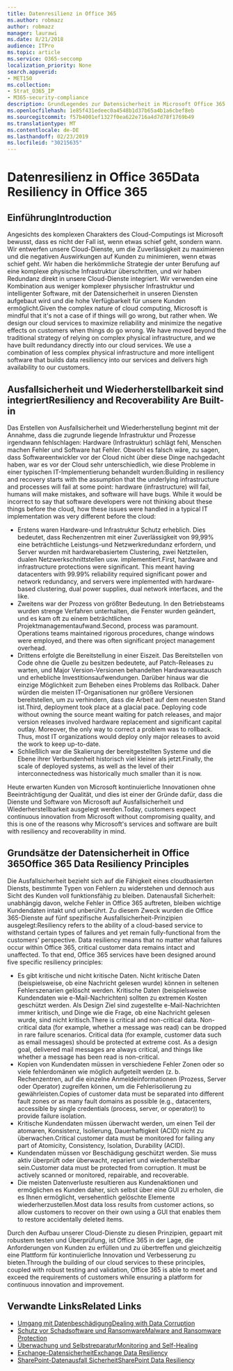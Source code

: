 ```yaml
---
title: Datenresilienz in Office 365
ms.author: robmazz
author: robmazz
manager: laurawi
ms.date: 8/21/2018
audience: ITPro
ms.topic: article
ms.service: O365-seccomp
localization_priority: None
search.appverid:
- MET150
ms.collection:
- Strat_O365_IP
- M365-security-compliance
description: GrundLegendes zur Datensicherheit in Microsoft Office 365.
ms.openlocfilehash: 1e85f431edeec0a4548b1d37b65a4b1a6cbef8eb
ms.sourcegitcommit: f57b4001ef1327f0ea622e716a4d7d78f1769b49
ms.translationtype: MT
ms.contentlocale: de-DE
ms.lasthandoff: 02/23/2019
ms.locfileid: "30215635"
---
```

# <a name="data-resiliency-in-office-365"></a><span data-ttu-id="cbfe4-103">Datenresilienz in Office 365</span><span class="sxs-lookup"><span data-stu-id="cbfe4-103">Data Resiliency in Office 365</span></span>

## <a name="introduction"></a><span data-ttu-id="cbfe4-104">Einführung</span><span class="sxs-lookup"><span data-stu-id="cbfe4-104">Introduction</span></span>
<span data-ttu-id="cbfe4-p101">Angesichts des komplexen Charakters des Cloud-Computings ist Microsoft bewusst, dass es nicht der Fall ist, wenn etwas schief geht, sondern wann. Wir entwerfen unsere Cloud-Dienste, um die Zuverlässigkeit zu maximieren und die negativen Auswirkungen auf Kunden zu minimieren, wenn etwas schief geht. Wir haben die herkömmliche Strategie der unter Berufung auf eine komplexe physische Infrastruktur überschritten, und wir haben Redundanz direkt in unsere Cloud-Dienste integriert. Wir verwenden eine Kombination aus weniger komplexer physischer Infrastruktur und intelligenter Software, mit der Datensicherheit in unseren Diensten aufgebaut wird und die hohe Verfügbarkeit für unsere Kunden ermöglicht.</span><span class="sxs-lookup"><span data-stu-id="cbfe4-p101">Given the complex nature of cloud computing, Microsoft is mindful that it's not a case of if things will go wrong, but rather when. We design our cloud services to maximize reliability and minimize the negative effects on customers when things do go wrong. We have moved beyond the traditional strategy of relying on complex physical infrastructure, and we have built redundancy directly into our cloud services. We use a combination of less complex physical infrastructure and more intelligent software that builds data resiliency into our services and delivers high availability to our customers.</span></span> 

## <a name="resiliency-and-recoverability-are-built-in"></a><span data-ttu-id="cbfe4-109">Ausfallsicherheit und Wiederherstellbarkeit sind integriert</span><span class="sxs-lookup"><span data-stu-id="cbfe4-109">Resiliency and Recoverability Are Built-in</span></span> 
<span data-ttu-id="cbfe4-p102">Das Erstellen von Ausfallsicherheit und Wiederherstellung beginnt mit der Annahme, dass die zugrunde liegende Infrastruktur und Prozesse irgendwann fehlschlagen: Hardware (Infrastruktur) schlägt fehl, Menschen machen Fehler und Software hat Fehler. Obwohl es falsch wäre, zu sagen, dass Softwareentwickler vor der Cloud nicht über diese Dinge nachgedacht haben, war es vor der Cloud sehr unterschiedlich, wie diese Probleme in einer typischen IT-Implementierung behandelt wurden:</span><span class="sxs-lookup"><span data-stu-id="cbfe4-p102">Building in resiliency and recovery starts with the assumption that the underlying infrastructure and processes will fail at some point: hardware (infrastructure) will fail, humans will make mistakes, and software will have bugs. While it would be incorrect to say that software developers were not thinking about these things before the cloud, how these issues were handled in a typical IT implementation was very different before the cloud:</span></span> 
- <span data-ttu-id="cbfe4-p103">Erstens waren Hardware-und Infrastruktur Schutz erheblich. Dies bedeutet, dass Rechenzentren mit einer Zuverlässigkeit von 99,99% eine beträchtliche Leistungs-und Netzwerkredundanz erfordern, und Server wurden mit hardwarebasiertem Clustering, zwei Netzteilen, dualen Netzwerkschnittstellen usw. implementiert.</span><span class="sxs-lookup"><span data-stu-id="cbfe4-p103">First, hardware and infrastructure protections were significant. This meant having datacenters with 99.99% reliability required significant power and network redundancy, and servers were implemented with hardware-based clustering, dual power supplies, dual network interfaces, and the like.</span></span> 
- <span data-ttu-id="cbfe4-p104">Zweitens war der Prozess von größter Bedeutung. In den Betriebsteams wurden strenge Verfahren unterhalten, die Fenster wurden geändert, und es kam oft zu einem beträchtlichen Projektmanagementaufwand.</span><span class="sxs-lookup"><span data-stu-id="cbfe4-p104">Second, process was paramount. Operations teams maintained rigorous procedures, change windows were employed, and there was often significant project management overhead.</span></span> 
- <span data-ttu-id="cbfe4-p105">Drittens erfolgte die Bereitstellung in einer Eiszeit. Das Bereitstellen von Code ohne die Quelle zu besitzen bedeutete, auf Patch-Releases zu warten, und Major Version-Versionen behandelten Hardwareaustausch und erhebliche Investitionsaufwendungen. Darüber hinaus war die einzige Möglichkeit zum Beheben eines Problems das Rollback. Daher würden die meisten IT-Organisationen nur größere Versionen bereitstellen, um zu verhindern, dass die Arbeit auf dem neuesten Stand ist.</span><span class="sxs-lookup"><span data-stu-id="cbfe4-p105">Third, deployment took place at a glacial pace. Deploying code without owning the source meant waiting for patch releases, and major version releases involved hardware replacement and significant capital outlay. Moreover, the only way to correct a problem was to rollback. Thus, most IT organizations would deploy only major releases to avoid the work to keep up-to-date.</span></span> 
- <span data-ttu-id="cbfe4-120">Schließlich war die Skalierung der bereitgestellten Systeme und die Ebene ihrer Verbundenheit historisch viel kleiner als jetzt.</span><span class="sxs-lookup"><span data-stu-id="cbfe4-120">Finally, the scale of deployed systems, as well as the level of their interconnectedness was historically much smaller than it is now.</span></span> 

<span data-ttu-id="cbfe4-121">Heute erwarten Kunden von Microsoft kontinuierliche Innovationen ohne Beeinträchtigung der Qualität, und dies ist einer der Gründe dafür, dass die Dienste und Software von Microsoft auf Ausfallsicherheit und Wiederherstellbarkeit ausgelegt werden.</span><span class="sxs-lookup"><span data-stu-id="cbfe4-121">Today, customers expect continuous innovation from Microsoft without compromising quality, and this is one of the reasons why Microsoft's services and software are built with resiliency and recoverability in mind.</span></span> 

## <a name="office-365-data-resiliency-principles"></a><span data-ttu-id="cbfe4-122">Grundsätze der Datensicherheit in Office 365</span><span class="sxs-lookup"><span data-stu-id="cbfe4-122">Office 365 Data Resiliency Principles</span></span> 
<span data-ttu-id="cbfe4-p106">Die Ausfallsicherheit bezieht sich auf die Fähigkeit eines cloudbasierten Diensts, bestimmte Typen von Fehlern zu widerstehen und dennoch aus Sicht des Kunden voll funktionsfähig zu bleiben. Datenausfall Sicherheit: unabhängig davon, welche Fehler in Office 365 auftreten, bleiben wichtige Kundendaten intakt und unberührt. Zu diesem Zweck wurden die Office 365-Dienste auf fünf spezifische Ausfallsicherheit-Prinzipien ausgelegt:</span><span class="sxs-lookup"><span data-stu-id="cbfe4-p106">Resiliency refers to the ability of a cloud-based service to withstand certain types of failures and yet remain fully-functional from the customers' perspective. Data resiliency means that no matter what failures occur within Office 365, critical customer data remains intact and unaffected. To that end, Office 365 services have been designed around five specific resiliency principles:</span></span> 
- <span data-ttu-id="cbfe4-p107">Es gibt kritische und nicht kritische Daten. Nicht kritische Daten (beispielsweise, ob eine Nachricht gelesen wurde) können in seltenen Fehlerszenarien gelöscht werden. Kritische Daten (beispielsweise Kundendaten wie e-Mail-Nachrichten) sollten zu extremen Kosten geschützt werden. Als Design Ziel sind zugestellte e-Mail-Nachrichten immer kritisch, und Dinge wie die Frage, ob eine Nachricht gelesen wurde, sind nicht kritisch.</span><span class="sxs-lookup"><span data-stu-id="cbfe4-p107">There is critical and non-critical data. Non-critical data (for example, whether a message was read) can be dropped in rare failure scenarios. Critical data (for example, customer data such as email messages) should be protected at extreme cost. As a design goal, delivered mail messages are always critical, and things like whether a message has been read is non-critical.</span></span> 
- <span data-ttu-id="cbfe4-130">Kopien von Kundendaten müssen in verschiedene Fehler Zonen oder so viele fehlerdomänen wie möglich aufgeteilt werden (z. b. Rechenzentren, auf die einzelne Anmeldeinformationen (Prozess, Server oder Operator) zugreifen können, um die Fehlerisolierung zu gewährleisten.</span><span class="sxs-lookup"><span data-stu-id="cbfe4-130">Copies of customer data must be separated into different fault zones or as many fault domains as possible (e.g., datacenters, accessible by single credentials (process, server, or operator)) to provide failure isolation.</span></span> 
- <span data-ttu-id="cbfe4-131">Kritische Kundendaten müssen überwacht werden, um einen Teil der atomaren, Konsistenz, Isolierung, Dauerhaftigkeit (ACID) nicht zu überwachen.</span><span class="sxs-lookup"><span data-stu-id="cbfe4-131">Critical customer data must be monitored for failing any part of Atomicity, Consistency, Isolation, Durability (ACID).</span></span> 
- <span data-ttu-id="cbfe4-p108">Kundendaten müssen vor Beschädigung geschützt werden. Sie muss aktiv überprüft oder überwacht, repariert und wiederherstellbar sein.</span><span class="sxs-lookup"><span data-stu-id="cbfe4-p108">Customer data must be protected from corruption. It must be actively scanned or monitored, repairable, and recoverable.</span></span> 
- <span data-ttu-id="cbfe4-134">Die meisten Datenverluste resultieren aus Kundenaktionen und ermöglichen es Kunden daher, sich selbst über eine GUI zu erholen, die es Ihnen ermöglicht, versehentlich gelöschte Elemente wiederherzustellen.</span><span class="sxs-lookup"><span data-stu-id="cbfe4-134">Most data loss results from customer actions, so allow customers to recover on their own using a GUI that enables them to restore accidentally deleted items.</span></span> 
 
<span data-ttu-id="cbfe4-135">Durch den Aufbau unserer Cloud-Dienste zu diesen Prinzipien, gepaart mit robustem testen und Überprüfung, ist Office 365 in der Lage, die Anforderungen von Kunden zu erfüllen und zu übertreffen und gleichzeitig eine Plattform für kontinuierliche Innovation und Verbesserung zu bieten.</span><span class="sxs-lookup"><span data-stu-id="cbfe4-135">Through the building of our cloud services to these principles, coupled with robust testing and validation, Office 365 is able to meet and exceed the requirements of customers while ensuring a platform for continuous innovation and improvement.</span></span> 

## <a name="related-links"></a><span data-ttu-id="cbfe4-136">Verwandte Links</span><span class="sxs-lookup"><span data-stu-id="cbfe4-136">Related Links</span></span>

- [<span data-ttu-id="cbfe4-137">Umgang mit Datenbeschädigung</span><span class="sxs-lookup"><span data-stu-id="cbfe4-137">Dealing with Data Corruption</span></span>](office-365-dealing-with-data-corruption.md)
- [<span data-ttu-id="cbfe4-138">Schutz vor Schadsoftware und Ransomware</span><span class="sxs-lookup"><span data-stu-id="cbfe4-138">Malware and Ransomware Protection</span></span>](office-365-malware-and-ransomware-protection.md)
- [<span data-ttu-id="cbfe4-139">Überwachung und Selbstreparatur</span><span class="sxs-lookup"><span data-stu-id="cbfe4-139">Monitoring and Self-Healing</span></span>](office-365-monitoring-and-self-healing.md)
- [<span data-ttu-id="cbfe4-140">Exchange-Datensicherheit</span><span class="sxs-lookup"><span data-stu-id="cbfe4-140">Exchange Data Resiliency</span></span>](office-365-exchange-data-resiliency.md)
- [<span data-ttu-id="cbfe4-141">SharePoint-Datenausfall Sicherheit</span><span class="sxs-lookup"><span data-stu-id="cbfe4-141">SharePoint Data Resiliency</span></span>](office-365-sharepoint-data-resiliency.md)